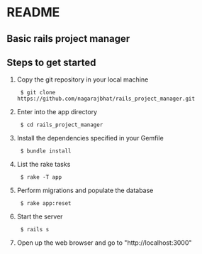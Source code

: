 README
======

Basic rails project manager
---------------------------

Steps to get started
--------------------



1. Copy the git repository in your local machine

    	$ git clone https://github.com/nagarajbhat/rails_project_manager.git


2. Enter into the app directory

		$ cd rails_project_manager


3. Install the dependencies specified in your Gemfile

		$ bundle install

4. List the rake tasks
		
		$ rake -T app

5. Perform migrations and populate the database

		$ rake app:reset


5. Start the server

		$ rails s


6. Open up the web browser and go to "http://localhost:3000"


